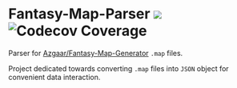 # Fantasy-Map-Parser ![](https://github.com/Badrpas/Fantasy-Map-Parser/workflows/Tests/badge.svg) ![Codecov Coverage](https://img.shields.io/codecov/c/github/Badrpas/Fantasy-Map-Parser/master.svg)
Parser for [Azgaar/Fantasy-Map-Generator](https://github.com/Azgaar/Fantasy-Map-Generator) `.map` files.

Project dedicated towards converting `.map` files into `JSON` object for convenient data interaction.

